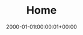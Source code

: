 ---
layout: layouts/home.njk
date: 2000-01-01t00:00:01+00:00
# nav_position:        01
# nav is sorted by the date-time (the seconds)
title: Home
permalink: /
navtitle: Home
tags:
  - nav
---